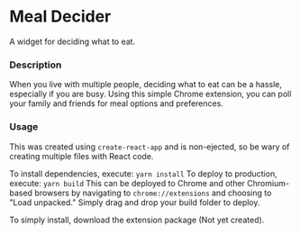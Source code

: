 # Meal Decider

A widget for deciding what to eat.

### Description

When you live with multiple people, deciding what to eat can be a hassle, especially if you are busy. Using this simple Chrome extension, you can poll your family and friends for meal options and preferences.

### Usage

This was created using `create-react-app` and is non-ejected, so be wary of creating multiple files with React code. 

To install dependencies, execute:
`yarn install`
To deploy to production, execute:
`yarn build`
This can be deployed to Chrome and other Chromium-based browsers by navigating to `chrome://extensions` and choosing to "Load unpacked." Simply drag and drop your build folder to deploy.

To simply install, download the extension package (Not yet created).
